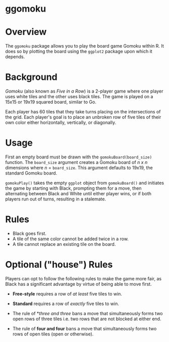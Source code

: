 # ggomoku

# Overview
The `ggomoku` package allows you to play the board game Gomoku within R. It does so by plotting the board using the `ggplot2` package upon which it depends.

# Background
_Gomoku_ (also known as _Five in a Row_) is a 2-player game where one player uses white tiles and the other uses black tiles. The game is played on a 15x15 or 19x19 squared board, similar to Go. 

Each player has 60 tiles that they take turns placing on the intersections of the grid. Each player's goal is to place an unbroken row of five tiles of their own color either horizontally, vertically, or diagonally. 

# Usage
First an empty board must be drawn with the `gomokuBoard(board_size)` function. The `board_size` argument creates a Gomoku board of _n x n_ dimensions where _n_ = `board_size`. This argument defaults to 19x19, the standard Gomoku board.

`gomokuPlay()` takes the empty `ggplot` object from `gomokuBoard()` and initiates the game by starting with Black, prompting them for a move, then alternating between Black and White until either player wins, or if both players run out of turns, resulting in a stalemate.

# Rules

* Black goes first.
* A tile of the same color cannot be added twice in a row.
* A tile cannot replace an existing tile on the board. 

# Optional ("house") Rules
Players can opt to follow the following rules to make the game more fair, as Black has a significant advantage by virtue of being able to move first.

* **Free-style** requires a row of _at least_ five tiles to win.
* **Standard** requires a row of _exactly_ five tiles to win.

* The rule of **three and three* bans a move that simultaneously forms two open rows of three tiles i.e. two rows that are not blocked at either end.
* The rule of **four and four** bans a move that simultaneously forms two rows of open tiles (open or otherwise).

